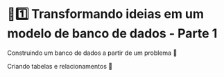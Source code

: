 # :sunrise::one: Transformando ideias em um modelo de banco de dados - Parte 1

Construindo um banco de dados a partir de um problema :thinking:

Criando tabelas e relacionamentos :school:
